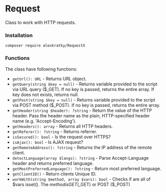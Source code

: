 # Request

Class to work with HTTP requests.

### Installation

`composer require alexkratky/RequestX`

### Functions

The class have following functions:

* `getUrl(): URL` - Returns URL object.
* `getQuery(string $key = null)` - Returns variable provided to the script via URL query ($_GET). If no key is passed, returns the entire array. If key does not exists, returns null.
* `getPost(string $key = null)` - Returns variable provided to the script via POST method ($_POST). If no key is passed, returns the entire array.
* `getHeader(string $header): ?string` - Return the value of the HTTP header. Pass the header name as the plain, HTTP-specified header name (e.g. 'Accept-Encoding').
* `getHeaders(): array` - Returns all HTTP headers.
* `getReferer(): ?string` - Returns referrer.
* `isSecured(): bool` - Is the request over HTTPS?
* `isAjax(): bool` - Is AJAX request?
* `getRemoteAddress(): ?string` - Returns the IP address of the remote client.
* `detectLanguage(array $langs): ?string` - Parse Accept-Language header and returns preferred language.
* `getMostPreferredLanguage(): ?string` - Return most preferred language.
* `getClientID()` - Return clients Unique ID.
* `workWith(string $method, array $vars): bool` -  Checks if are all of $vars isset(). The $method is GET ($_GET) or POST ($_POST)